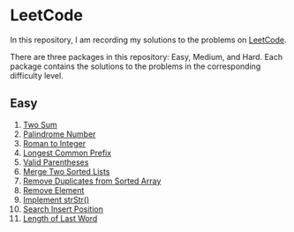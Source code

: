 # LeetCode

In this repository, I am recording my solutions to the problems on [LeetCode](https://leetcode.com/).

There are three packages in this repository: Easy, Medium, and Hard. Each package contains the solutions to the problems in the corresponding difficulty level.

## Easy
1. [Two Sum](https://leetcode.com/problems/two-sum/)
9. [Palindrome Number](https://leetcode.com/problems/palindrome-number/)
13. [Roman to Integer](https://leetcode.com/problems/roman-to-integer/)
14. [Longest Common Prefix](https://leetcode.com/problems/longest-common-prefix/)
20. [Valid Parentheses](https://leetcode.com/problems/valid-parentheses/)
21. [Merge Two Sorted Lists](https://leetcode.com/problems/merge-two-sorted-lists/)
26. [Remove Duplicates from Sorted Array](https://leetcode.com/problems/remove-duplicates-from-sorted-array/)
27. [Remove Element](https://leetcode.com/problems/remove-element/)
28. [Implement strStr()](https://leetcode.com/problems/implement-strstr/)
35. [Search Insert Position](https://leetcode.com/problems/search-insert-position/)
58. [Length of Last Word](https://leetcode.com/problems/length-of-last-word/)

